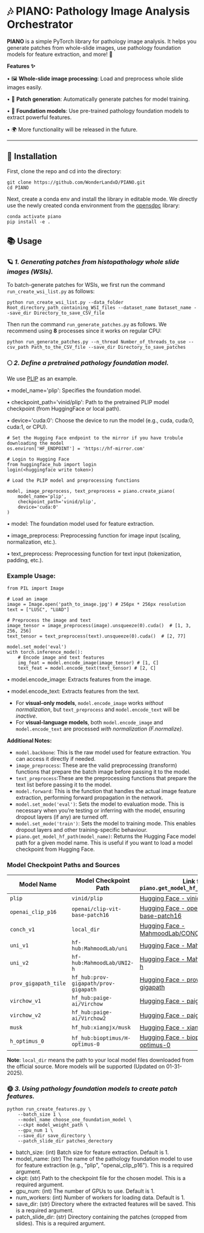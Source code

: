 # 🎶 PIANO: Pathology Image Analysis Orchestrator 

**PIANO** is a simple PyTorch library for pathology image analysis. It helps you generate patches from whole-slide images, use pathology foundation models for feature extraction, and more! 🚀

**Features ✨**

•	🖼️ **Whole-slide image processing**: Load and preprocess whole slide images easily.

•	🧩 **Patch generation**: Automatically generate patches for model training.

•	🧠 **Foundation models**: Use pre-trained pathology foundation models to extract powerful features.

•	🌍 More functionality will be released in the future.

---------

## 🎈 Installation

First, clone the repo and cd into the directory:

```
git clone https://github.com/WonderLandxD/PIANO.git
cd PIANO
```

Next, create a conda env and install the library in editable mode. We directly use the newly created conda environment from the [opensdpc](https://github.com/WonderLandxD/opensdpc/tree/main) library:
```
conda activate piano
pip install -e .
```

## 📚 Usage

### 🪐 *1. Generating patches from histopathology whole slide images (WSIs).*
To batch-generate patches for WSIs, we first run the command `run_create_wsi_list.py` as follows:

```
python run_create_wsi_list.py --data_folder Root_directory_path_containing_WSI_files --dataset_name Dataset_name --save_dir Directory_to_save_CSV_file
```

Then run the command `run_generate_patches.py` as follows. We recommend using **8** processes since it works on regular CPU:

```
python run_generate_patches.py --n_thread Number_of_threads_to_use --csv_path Path_to_the_CSV_file --save_dir Directory_to_save_patches
```

### 🌕 *2. Define a pretrained pathology foundation model.*

We use [PLIP](https://www.nature.com/articles/s41591-023-02504-3) as an example.

•	model_name='plip': Specifies the foundation model.

•	checkpoint_path='vinid/plip': Path to the pretrained PLIP model checkpoint (from HuggingFace or local path).

•	device='cuda:0': Choose the device to run the model (e.g., cuda, cuda:0, cuda:1, or CPU).

```
# Set the Hugging Face endpoint to the mirror if you have trobule downloading the model
os.environ['HF_ENDPOINT'] = 'https://hf-mirror.com'

# Login to Hugging Face
from huggingface_hub import login
login(<huggingface write token>)
```

```
# Load the PLIP model and preprocessing functions

model, image_preprocess, text_preprocess = piano.create_piano(
    model_name='plip', 
    checkpoint_path='vinid/plip', 
    device='cuda:0'
)
```

•	model: The foundation model used for feature extraction.

•	image_preprocess: Preprocessing function for image input (scaling, normalization, etc.).

•	text_preprocess: Preprocessing function for text input (tokenization, padding, etc.).

### Example Usage:

```
from PIL import Image

# Load an image
image = Image.open('path_to_image.jpg') # 256px * 256px resolution
text = ["LUSC", "LUAD"]

# Preprocess the image and text
image_tensor = image_preprocess(image).unsqueeze(0).cuda()  # [1, 3, 256, 256]
text_tensor = text_preprocess(text).unsqueeze(0).cuda()  # [2, 77]

model.set_mode('eval')
with torch.inference_mode():
    # Encode image and text features
    img_feat = model.encode_image(image_tensor) # [1, C]
    text_feat = model.encode_text(text_tensor) # [2, C]
```

•	model.encode_image: Extracts features from the image.

•	model.encode_text: Extracts features from the text.

  - For **visual-only models**, `model.encode_image` works *without normalization*, but `text_preprocess` and `model.encode_text` will be *inactive*.
  - For **visual-language models**, both `model.encode_image` and `model.encode_text` are processed *with normalization (F.normalize)*.

**Additional Notes:**

- `model.backbone`: This is the raw model used for feature extraction. You can access it directly if needed.
- `image_preprocess`: These are the valid preprocessing (transform) functions that prepare the batch image before passing it to the model.
- `text_preprocess`:These are the preprocessing functions that prepare the text list before passing it to the model.
- `model.forward`: This is the function that handles the actual image feature extraction, performing forward propagation in the network.
- `model.set_mode('eval')`: Sets the model to evaluation mode. This is necessary when you’re testing or inferring with the model, ensuring dropout layers (if any) are turned off.
- `model.set_mode('train')`: Sets the model to training mode. This enables dropout layers and other training-specific behaviour.
- `piano.get_model_hf_path(model_name)`: Returns the Hugging Face model path for a given model name. This is useful if you want to load a model checkpoint from Hugging Face.

### Model Checkpoint Paths and Sources
| **Model Name**           | **Model Checkpoint Path**          | **Link for `piano.get_model_hf_path(model_name)`**                             |
|--------------------------|------------------------------------|-----------------------------------------------------------------------------------|
| `plip`                   | `vinid/plip`                       | [Hugging Face - vinid/plip](https://huggingface.co/vinid/plip)                    |
| `openai_clip_p16`        | `openai/clip-vit-base-patch16`     | [Hugging Face - openai/clip-vit-base-patch16](https://huggingface.co/openai/clip-vit-base-patch16) |
| `conch_v1`               | `local_dir`                        | [Hugging Face - MahmoodLab/CONCH](https://huggingface.co/MahmoodLab/CONCH) |
| `uni_v1`                  | `hf-hub:MahmoodLab/uni`                        | [Hugging Face - MahmoodLab/UNI](https://huggingface.co/MahmoodLab/UNI) |
| `uni_v2`                  | `hf-hub:MahmoodLab/UNI2-h`                        | [Hugging Face - MahmoodLab/UNI2-h](https://huggingface.co/MahmoodLab/UNI2-h) |
| `prov_gigapath_tile`      | `hf_hub:prov-gigapath/prov-gigapath` | [Hugging Face - prov-gigapath/prov-gigapath](https://huggingface.co/prov-gigapath/prov-gigapath) |
| `virchow_v1`              | `hf_hub:paige-ai/Virchow`            | [Hugging Face - paige-ai/Virchow](https://huggingface.co/paige-ai/Virchow) |
| `virchow_v2`              | `hf_hub:paige-ai/Virchow2`           | [Hugging Face - paige-ai/Virchow2](https://huggingface.co/paige-ai/Virchow2) |
| `musk`                     | `hf_hub:xiangjx/musk`                | [Hugging Face - xiangjx/musk](https://huggingface.co/xiangjx/musk) |
| `h_optimus_0`              | `hf_hub:bioptimus/H-optimus-0`        | [Hugging Face - bioptimus/H-optimus-0](https://huggingface.co/bioptimus/H-optimus-0) |

**Note**: `local_dir` means the path to your local model files downloaded from the official source. More models will be supported (Updated on 01-31-2025).

### 🌞 *3. Using pathology foundation models to create patch features.*

```
python run_create_features.py \
    --batch_size 1 \
    --model_name choose_one_foundation_model \
    --ckpt model_weight_path \
    --gpu_num 1 \
    --save_dir save_directory \
    --patch_slide_dir patches_derectory
```

- batch_size: (int) Batch size for feature extraction. Default is 1.
- model_name: (str) The name of the pathology foundation model to use for feature extraction (e.g., "plip", "openai_clip_p16"). This is a required argument.
- ckpt: (str) Path to the checkpoint file for the chosen model. This is a required argument.
- gpu_num: (int) The number of GPUs to use. Default is 1.
- num_workers: (int) Number of workers for loading data. Default is 1.
- save_dir: (str) Directory where the extracted features will be saved. This is a required argument.
- patch_slide_dir: (str) Directory containing the patches (cropped from slides). This is a required argument.




